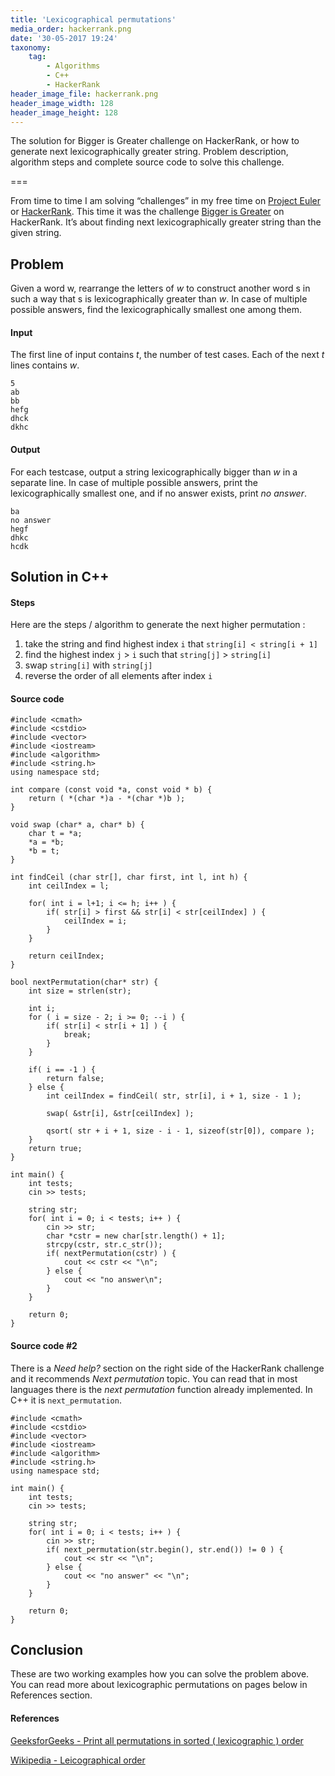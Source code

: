 ```yaml
---
title: 'Lexicographical permutations'
media_order: hackerrank.png
date: '30-05-2017 19:24'
taxonomy:
    tag:
        - Algorithms
        - C++
        - HackerRank
header_image_file: hackerrank.png
header_image_width: 128
header_image_height: 128
---
```


The solution for Bigger is Greater challenge on HackerRank, or how to generate next lexicographically greater string. Problem description, algorithm steps and complete source code to solve this challenge.

===

From time to time I am solving “challenges” in my free time on [Project Euler](https://projecteuler.net/) or [HackerRank](https://www.hackerrank.com/). This time it was the challenge [Bigger is Greater](https://www.hackerrank.com/challenges/bigger-is-greater/problem) on HackerRank. It’s about finding next lexicographically greater string than the given string.

## Problem

Given a word w, rearrange the letters of *w* to construct another word s in such a way that s is lexicographically greater than *w*. In case of multiple possible answers, find the lexicographically smallest one among them.

#### Input

The first line of input contains *t*, the number of test cases. Each of the next *t* lines contains *w*.

```
5
ab
bb
hefg
dhck
dkhc
```

#### Output

For each testcase, output a string lexicographically bigger than *w* in a separate line. In case of multiple possible answers, print the lexicographically smallest one, and if no answer exists, print *no answer*.

```
ba
no answer
hegf
dhkc
hcdk
```

## Solution in C++

#### Steps

Here are the steps / algorithm to generate the next higher permutation :

1. take the string and find highest index `i` that `string[i] < string[i + 1]`
2. find the highest index `j` > `i` such that `string[j]` > `string[i]`
3. swap `string[i]` with `string[j]`
4. reverse the order of all elements after index `i`

#### Source code

```
#include <cmath>
#include <cstdio>
#include <vector>
#include <iostream>
#include <algorithm>
#include <string.h>
using namespace std;

int compare (const void *a, const void * b) {
    return ( *(char *)a - *(char *)b );
}

void swap (char* a, char* b) {
    char t = *a;
    *a = *b;
    *b = t;
}

int findCeil (char str[], char first, int l, int h) {
    int ceilIndex = l;

    for( int i = l+1; i <= h; i++ ) {
        if( str[i] > first && str[i] < str[ceilIndex] ) {
            ceilIndex = i;
        }
    }

    return ceilIndex;
}

bool nextPermutation(char* str) {
    int size = strlen(str);

    int i;
    for ( i = size - 2; i >= 0; --i ) {
        if( str[i] < str[i + 1] ) {
            break;
        }
    }

    if( i == -1 ) {
        return false;
    } else {
        int ceilIndex = findCeil( str, str[i], i + 1, size - 1 );

        swap( &str[i], &str[ceilIndex] );

        qsort( str + i + 1, size - i - 1, sizeof(str[0]), compare );
    }
    return true;
}

int main() {
    int tests;
    cin >> tests;

    string str;
    for( int i = 0; i < tests; i++ ) {
        cin >> str;
        char *cstr = new char[str.length() + 1];
        strcpy(cstr, str.c_str());
        if( nextPermutation(cstr) ) {
            cout << cstr << "\n";
        } else {
            cout << "no answer\n";
        }
    }

    return 0;
}
```

#### Source code #2

There is a *Need help?* section on the right side of the HackerRank challenge and it recommends *Next permutation* topic. You can read that in most languages there is the *next permutation* function already implemented. In C++ it is `next_permutation`.

```
#include <cmath>
#include <cstdio>
#include <vector>
#include <iostream>
#include <algorithm>
#include <string.h>
using namespace std;

int main() {
    int tests;
    cin >> tests;

    string str;
    for( int i = 0; i < tests; i++ ) {
        cin >> str;
        if( next_permutation(str.begin(), str.end()) != 0 ) {
            cout << str << "\n";
        } else {
            cout << "no answer" << "\n";
        }
    }

    return 0;
}
```

## Conclusion

These are two working examples how you can solve the problem above. You can read more about lexicographic permutations on pages below in References section.

#### References

[GeeksforGeeks - Print all permutations in sorted ( lexicographic ) order](http://www.geeksforgeeks.org/lexicographic-permutations-of-string/)

[Wikipedia - Leicographical order](https://en.wikipedia.org/wiki/Lexicographical_order)
